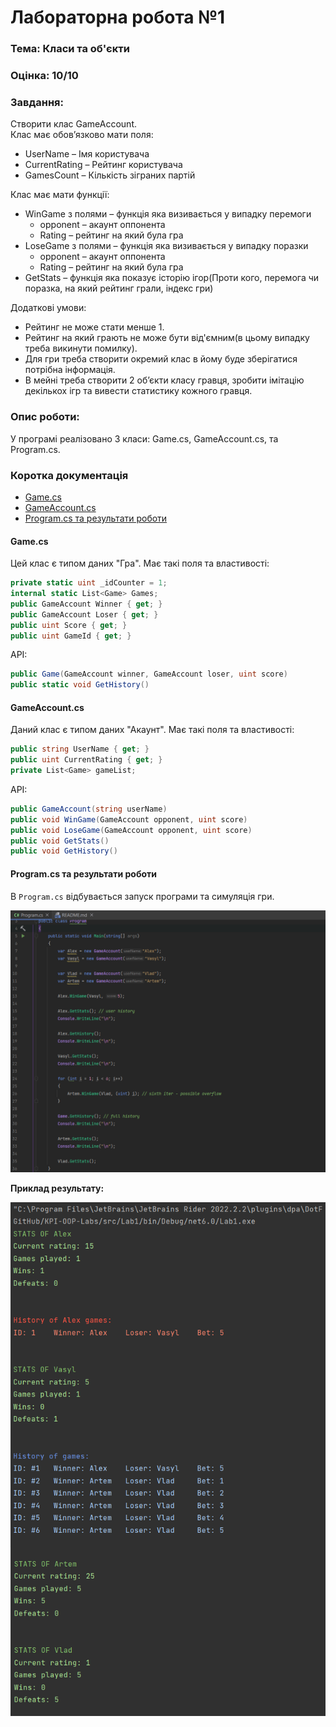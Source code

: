 <h1>Лабораторна робота №1</h1>
<h3>Тема: Класи та об'єкти</h3>
<h3>Оцінка: 10/10</h3>
<h3>Завдання:</h3>
  Створити клас GameAccount.<br>
  Клас має обов’язково мати поля:
  <ul>
    <li>UserName – Імя користувача</li>
    <li>CurrentRating – Рейтинг користувача</li>
    <li>GamesCount – Кількість зіграних партій</li>
  </ul>
Клас має мати функції:
  <ul>
    <li>WinGame з полями – функція яка визивається у випадку перемоги
      <ul>
        <li>opponent – акаунт оппонента</li>
        <li>Rating – рейтинг на який була гра</li>
      </ul>
  </li>
        <li>LoseGame з полями – функція яка визивається у випадку поразки
      <ul>
        <li>opponent – акаунт оппонента</li>
        <li>Rating – рейтинг на який була гра</li>
      </ul>
  </li>
    <li>GetStats – функція яка показує історію ігор(Проти кого, перемога чи поразка, на який рейтинг грали, індекс гри)</li>
  </ul>
Додаткові умови:
  <ul>
    <li>Рейтинг не може стати менше 1. </li>
    <li>Рейтинг на який грають не може бути від'ємним(в цьому випадку треба викинути помилку).</li>
    <li>Для гри треба створити окремий клас в йому буде зберігатися потрібна інформація. </li>
    <li>В мейні треба створити 2 об’єкти класу гравця, зробити імітацію декількох ігр та вивести статистику кожного гравця.</li>
  </ul>

<h3>Опис роботи:</h3>
У програмі реалізовано 3 класи: Game.cs, GameAccount.cs, та Program.cs.

<h3>Коротка документація</h3>
<ul>
    <li><a href="#Game">Game.cs</a></li>
    <li><a href="#GameAccount">GameAccount.cs</a></li>
    <li><a href="#Program">Program.cs та результати роботи</a></li>
</ul>

<h4 id="Game">Game.cs</h4>
Цей клас є типом даних "Гра". 
Має такі поля та властивості:

```csharp
private static uint _idCounter = 1;
internal static List<Game> Games;
public GameAccount Winner { get; }
public GameAccount Loser { get; }
public uint Score { get; }
public uint GameId { get; }
```
API:

```csharp
public Game(GameAccount winner, GameAccount loser, uint score)
public static void GetHistory()
```
<h4 id="GameAccount">GameAccount.cs</h4>

Даний клас є типом даних "Акаунт".
Має такі поля та властивості: 

```csharp
public string UserName { get; }
public uint CurrentRating { get; }
private List<Game> gameList;
```
API:

``` csharp
public GameAccount(string userName)
public void WinGame(GameAccount opponent, uint score)
public void LoseGame(GameAccount opponent, uint score)
public void GetStats()
public void GetHistory()
```
<h4 id="Program">Program.cs та результати роботи</h4>

В ```Program.cs``` відбувається запуск програми та симуляція гри.

<img src="res/example.png">

<b>Приклад результату:</b>

<img src="res/result.png">
